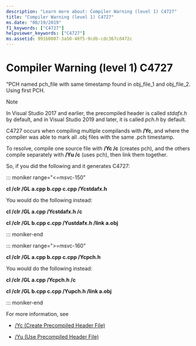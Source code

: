 ```yaml
---
description: "Learn more about: Compiler Warning (level 1) C4727"
title: "Compiler Warning (level 1) C4727"
ms.date: "08/19/2019"
f1_keywords: ["C4727"]
helpviewer_keywords: ["C4727"]
ms.assetid: 991b0087-3a50-40f5-9cdb-cdc367cd472c
---
```

# Compiler Warning (level 1) C4727

"PCH named pch_file with same timestamp found in obj_file_1 and obj_file_2.  Using first PCH.

> [!NOTE]
> In Visual Studio 2017 and earlier, the precompiled header is called *stdafx.h* by default, and in Visual Studio 2019 and later, it is called *pch.h* by default.

C4727 occurs when compiling multiple compilands with **/Yc**, and where the compiler was able to mark all .obj files with the same .pch timestamp.

To resolve, compile one source file with **/Yc /c** (creates pch), and the others compile separately with **/Yu /c** (uses pch), then link them together.

So, if you did the following and it generates C4727:

::: moniker range="<=msvc-150"

**cl /clr /GL a.cpp b.cpp c.cpp /Ycstdafx.h**

You would do the following instead:

**cl /clr /GL a.cpp /Ycstdafx.h /c**

**cl /clr /GL b.cpp c.cpp /Yustdafx.h /link a.obj**

::: moniker-end

::: moniker range=">=msvc-160"

**cl /clr /GL a.cpp b.cpp c.cpp /Ycpch.h**

You would do the following instead:

**cl /clr /GL a.cpp /Ycpch.h /c**

**cl /clr /GL b.cpp c.cpp /Yupch.h /link a.obj**

::: moniker-end

For more information, see

- [/Yc (Create Precompiled Header File)](../../build/reference/yc-create-precompiled-header-file.md)

- [/Yu (Use Precompiled Header File)](../../build/reference/yu-use-precompiled-header-file.md)
